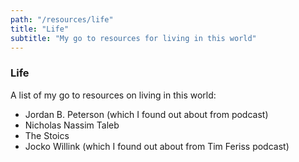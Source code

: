 ```yaml
---
path: "/resources/life"
title: "Life"
subtitle: "My go to resources for living in this world"
---
```


### Life

A list of my go to resources on living in this world:

- Jordan B. Peterson (which I found out about from podcast)
- Nicholas Nassim Taleb
- The Stoics
- Jocko Willink (which I found out about from Tim Feriss podcast)